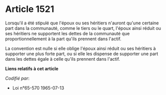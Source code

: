 # Article 1521

Lorsqu'il a été stipulé que l'époux ou ses héritiers n'auront qu'une certaine part dans la communauté, comme le tiers ou le
quart, l'époux ainsi réduit ou ses héritiers ne supportent les dettes de la communauté que proportionnellement à la part
qu'ils prennent dans l'actif.

La convention est nulle si elle oblige l'époux ainsi réduit ou ses héritiers à supporter une plus forte part, ou si elle les
dispense de supporter une part dans les dettes égale à celle qu'ils prennent dans l'actif.

**Liens relatifs à cet article**

_Codifié par_:

  - Loi n°65-570 1965-07-13

